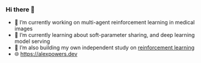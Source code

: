 ### Hi there 👋

- 🔭 I’m currently working on multi-agent reinforcement learning in medical images
- 🌱 I’m currently learning about soft-parameter sharing, and deep learning model serving
- 🤔 I’m also building my own independent study on [reinforcement learning](https://github.com/abpwrs/rl)
- 🌐 https://alexpowers.dev

<!--
**abpwrs/abpwrs** is a ✨ _special_ ✨ repository because its `README.md` (this file) appears on your GitHub profile.

Here are some ideas to get you started:

- 🔭 I’m currently working on ...
- 🌱 I’m currently learning ...
- 👯 I’m looking to collaborate on ...
- 🤔 I’m looking for help with ...
- 💬 Ask me about ...
- 📫 How to reach me: ...
- 😄 Pronouns: ...
- ⚡ Fun fact: ...
-->
